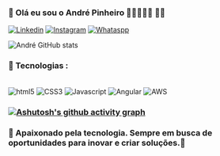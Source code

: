 ### 📌 Olá eu sou o André Pinheiro 🧑🏾‍💻🙋🏾 🚀📌


[![Linkedin](https://img.shields.io/badge/LinkedIn-0077B5?style=for-the-badge&logo=linkedin&logoColor=white)](https://www.linkedin.com/in/andrepinheiroo/)
[![Instagram](https://img.shields.io/badge/Instagram-E4405F?style=for-the-badge&logo=instagram&logoColor=white)](https://www.instagram.com/andre_pinheirooo/)
[![Whataspp](https://img.shields.io/badge/WhatsApp-25D366?style=for-the-badge&logo=whatsapp&logoColor=white)](https://wa.me/5581993019412)

![André GitHub stats](https://github-readme-stats.vercel.app/api?username=andrepinheiroo&show_icons=true&theme=ocean_dark)

### 📌 Tecnologias :
<div style="display: inline_block"><br/>
    <img aling="center" alt="html5" src="https://img.shields.io/badge/HTML5-E34F26?style=for-the-badge&logo=html5&logoColor=white">
    <img aling="center" alt="CSS3" src="https://img.shields.io/badge/CSS3-1572B6?style=for-the-badge&logo=css3&logoColor=white">
    <img aling="center" alt="Javascript" src="https://img.shields.io/badge/JavaScript-F7DF1E?style=for-the-badge&logo=javascript&logoColor=black">
    <img aling="center" alt="Angular" src="https://img.shields.io/badge/Angular-DD0031?style=for-the-badge&logo=angular&logoColor=white">
    <img aling="center" alt="AWS" src="https://img.shields.io/badge/Amazon_AWS-FF9900?style=for-the-badge&logo=amazonaws&logoColor=white">

### [![Ashutosh's github activity graph](https://github-readme-activity-graph.vercel.app/graph?username=andrepinheiroo&bg_color=151a28&color=8a8c93&line=91d434&point=4a3465&area=true&hide_border=true)](https://github.com/ashutosh00710/github-readme-activity-graph)
  
### 🚀 Apaixonado pela tecnologia. Sempre em busca de oportunidades para inovar e criar soluções.🚀
</div>
